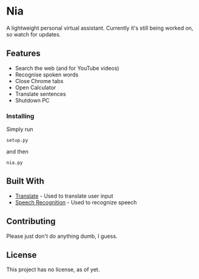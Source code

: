 # Nia

A lightweight personal virtual assistant. Currently it's still being worked on, so watch for updates.

## Features

* Search the web (and for YouTube videos)
* Recognise spoken words
* Close Chrome tabs
* Open Calculator
* Translate sentences
* Shutdown PC

### Installing

Simply run

```
setup.py
```

and then

```
nia.py
```

## Built With

* [Translate](https://github.com/terryyin/translate-python) - Used to translate user input
* [Speech Recognition](https://github.com/Uberi/speech_recognition) - Used to recognize speech

## Contributing

Please just don't do anything dumb, I guess.

## License

This project has no license, as of yet.
